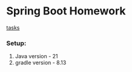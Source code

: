 # Spring Boot Homework

[tasks](Homework.md)

### Setup:
1. Java version - 21
2. gradle version - 8.13


